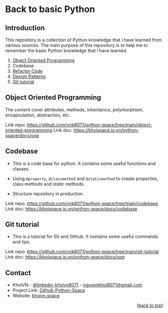 # Back to basic Python

## Introduction
This repository is a collection of Python knowledge that I have learned from various sources. The main purpose of this repository is to help me to remember the basic Python knowledge that I have learned.
1. [Object Oriented Programming](https://python3.info/advanced/index.html#oop)
2. Codebase
3. [Refactor Code](https://refactoring.guru/refactoring/techniques)
4. [Design Patterns](https://refactoring.guru/design-patterns/python)
5. [Git tutorial](https://www.udemy.com/course/master-git-and-github-in-5-days-go-from-zero-to-hero/)

## Object Oriented Programming
The content cover attributes, methods, inheritance, polymorphism, encapsulation, abstraction, etc.

Link repo: https://github.com/vnk8071/python-space/tree/main/object-oriented-programming
Link doc: https://khoispace.io.vn/python-space/docs/oop

## Codebase
- This is a code base for python. It contains some useful functions and classes.

- Using `@property`, `@classmethod` and `@staticmethod` to create properties, class methods and static methods.

- Structure repository in production.

Link repo: https://github.com/vnk8071/python-space/tree/main/codebase
Link doc: https://khoispace.io.vn/python-space/docs/codebase

## Git tutorial
- This is a tutorial for Git and Github. It contains some useful commands and tips.

Link repo: https://github.com/vnk8071/python-space/tree/main/git-tutorial
Link doc: https://khoispace.io.vn/python-space/docs/oop

## Contact
- KhoiVN - [@linkedin-khoivn8071](https://www.linkedin.com/in/khoivn8071) - nguyenkhoi8071@gmail.com
- Project Link: [Github-Python-Space](https://github.com/vnk8071/python-space)
- Website: [khoivn.space](https://khoispace.io.vn)
<p align="right">(<a href="#overview">back to top</a>)</p>
